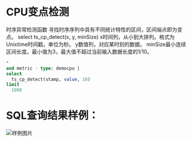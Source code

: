 # CPU变点检测

时序异常检测函数
寻找时序序列中具有不同统计特性的区间，区间端点即为变点。
select ts_cp_detect(x, y, minSize) 
x时间列，从小到大排列。格式为Unixtime时间戳，单位为秒。
y数值列，对应某时刻的数据。
minSize最小连续区间长度。最小值为3，最大值不超过当前输入数据长度的1/10。


```SQL
*
and metric - type: democpu |
select
  ts_cp_detect(stamp, value, 10)
limit
  1000
```

# SQL查询结果样例：

![样例图片](http://slsconsole.oss-cn-hangzhou.aliyuncs.com/sql_sample/7CPU%E5%8F%98%E7%82%B9%E6%A3%80%E6%B5%8B.jpg)
